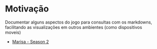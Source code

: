 # Motivação
Documentar alguns aspectos do jogo para consultas com os markdowns, facilitando as visualizações em outros ambientes (como dispositivos moveis)

* [Marisa - Season 2](Season%202%20-%20Marisa.md)